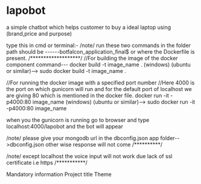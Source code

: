 # lapobot
a simple chatbot which helps customer to buy a ideal laptop using (brand,price and purpose)



type this in cmd or terminal:- /note/ run these two commands in the folder path should be ------botfalcon_application_final$ or where the Dockerfile is present. /*******************/ //For building the image of the docker component command--- docker build -t image_name . (windows) (ubuntu or similar)--> sudo docker build -t image_name .

//For running the docker image with a specified port number //Here 4000 is the port on which gunicorn will run and for the default port of localhost we are giving 80 which is mentioned in the docker file. docker run -it -p4000:80 image_name (windows) (ubuntu or similar)--> sudo docker run -it -p4000:80 image_name

when you the gunicorn is running go to browser and type localhost:4000/lapobot and the bot will appear

/note/ please give your mongodb url in the dbconfig.json app folder-->dbconfig.json other wise response will not come /**********/

/note/ except localhost the voice input will not work due lack of ssl certificate i.e https /***********/

Mandatory information
Project title
Theme

